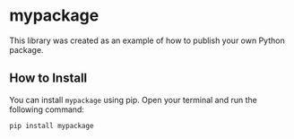 # mypackage

This library was created as an example of how to publish your own Python package.

## How to Install

You can install `mypackage` using pip. Open your terminal and run the following command:

```bash
pip install mypackage
